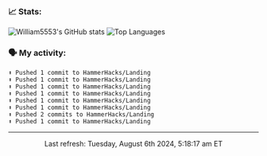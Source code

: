 ### 📈 Stats:
![William5553's GitHub stats](https://gh-readme-stats-git-main-william5553s-projects.vercel.app/api?username=william5553&show_icons=true&theme=dark&include_all_commits=true&count_private=true&hide_border=true)
![Top Languages](https://gh-readme-stats-git-main-william5553s-projects.vercel.app/api/top-langs/?username=william5553&langs_count=10&layout=compact&theme=dark&include_all_commits=true&count_private=true&hide_border=true)

### 🗣 My activity:
```
⬆️ Pushed 1 commit to HammerHacks/Landing
⬆️ Pushed 1 commit to HammerHacks/Landing
⬆️ Pushed 1 commit to HammerHacks/Landing
⬆️ Pushed 1 commit to HammerHacks/Landing
⬆️ Pushed 1 commit to HammerHacks/Landing
⬆️ Pushed 1 commit to HammerHacks/Landing
⬆️ Pushed 2 commits to HammerHacks/Landing
⬆️ Pushed 1 commit to HammerHacks/Landing
```

------------
<p align="center">Last refresh: Tuesday, August 6th 2024, 5:18:17 am ET</p>
